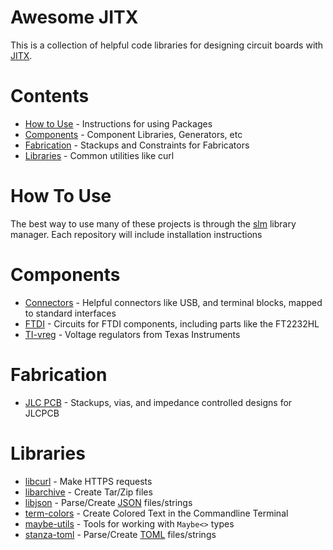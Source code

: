 # Awesome JITX

This is a collection of helpful code libraries for designing circuit boards with [JITX](https://www.jitx.com/).

# Contents

*  [How to Use](#how-to-use) - Instructions for using Packages
*  [Components](#components) - Component Libraries, Generators, etc
*  [Fabrication](#fabrication) - Stackups and Constraints for Fabricators
*  [Libraries](#libraries) - Common utilities like curl

# How To Use

The best way to use many of these projects is through the [slm](https://github.com/stanzaorg/slm) library manager. Each repository will include installation instructions

# Components

*  [Connectors](https://github.com/JITx-Inc/connectors) - Helpful connectors like USB, and terminal blocks, mapped to standard interfaces
*  [FTDI](https://github.com/JITx-Inc/FTDI) - Circuits for FTDI components, including parts like the FT2232HL
*  [TI-vreg](https://github.com/JITx-Inc/TI-vreg) - Voltage regulators from Texas Instruments

# Fabrication

*  [JLC PCB](https://github.com/JITx-Inc/jlc-pcb) - Stackups, vias, and impedance controlled designs for JLCPCB

# Libraries

*  [libcurl](https://github.com/StanzaOrg/slm-curl) - Make HTTPS requests
*  [libarchive](https://github.com/StanzaOrg/slm-libarchive) - Create Tar/Zip files
*  [libjson](https://github.com/StanzaOrg/slm-json) - Parse/Create [JSON](https://www.json.org/json-en.html) files/strings
*  [term-colors](https://github.com/StanzaOrg/term-colors) - Create Colored Text in the Commandline Terminal
*  [maybe-utils](https://github.com/StanzaOrg/maybe-utils) - Tools for working with `Maybe<>` types
*  [stanza-toml](https://github.com/StanzaOrg/stanza-toml) - Parse/Create [TOML](https://toml.io/en/) files/strings
